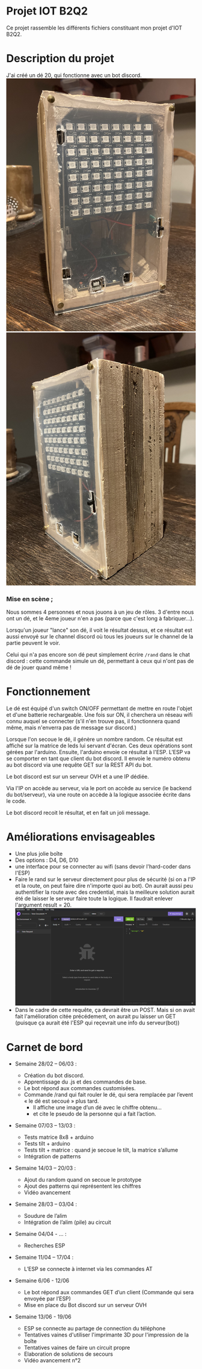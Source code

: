   

# Projet IOT B2Q2

Ce projet rassemble les différents fichiers constituant mon projet d'IOT B2Q2.

#

# Description du projet

J'ai créé un dé 20, qui fonctionne avec un bot discord.
![Cannot display image](finished_project2.jpg "screen")
![Cannot display image](finished_project3.jpg "screen")


### **Mise en scène ;**

Nous sommes 4 personnes et nous jouons à un jeu de rôles. 3 d'entre nous ont un dé, et le 4eme joueur n'en a pas (parce que c'est long à fabriquer...).

Lorsqu'un joueur "lance" son dé, il voit le résultat dessus, et ce résultat est aussi envoyé sur le channel discord où tous les joueurs sur le channel de la partie peuvent le voir.

Celui qui n'a pas encore son dé peut simplement écrire `/rand` dans le chat discord : cette commande simule un dé, permettant à ceux qui n'ont pas de dé de jouer quand même !
  
#

# Fonctionnement

Le dé est équipé d'un switch ON/OFF permettant de mettre en route l'objet et d'une batterie rechargeable. Une fois sur ON, il cherchera un réseau wifi connu auquel se connecter (s'il n'en trouve pas, il fonctionnera quand même, mais n'enverra pas de message sur discord.)

Lorsque l'on secoue le dé, il génère un nombre random. Ce résultat est affiché sur la matrice de leds lui servant d'écran. Ces deux opérations sont gérées par l'arduino. Ensuite, l'arduino envoie ce résultat à l'ESP. L'ESP va se comporter en tant que client du bot discord. Il envoie le numéro obtenu au bot discord via une requête GET sur la REST API du bot.

Le bot discord est sur un serveur OVH et a une IP dédiée.

Via l'IP on accède au serveur, via le port on accède au service (le backend du bot/serveur), via une route on accède à la logique associée écrite dans le code.

Le bot discord recoit le résultat, et en fait un joli message.

# 

# Améliorations envisageables
 - Une plus jolie boîte
 - Des options : D4, D6, D10
 - une interface pour se connecter au wifi (sans devoir l'hard-coder dans l'ESP)
 - Faire le rand sur le serveur directement pour plus de sécurité (si on a l'IP et la route, on peut faire dire n'importe quoi au bot). On aurait aussi peu authentifier la route avec des credential, mais la meilleure solution aurait été de laisser le serveur faire toute la logique.
 Il faudrait enlever l'argument result = 20.
 ![Cannot display image](insomnia.png "screen")
 - Dans le cadre de cette requête, ça devrait être un POST. Mais si on avait fait l'amélioration citée précédement, on aurait pu laisser un GET (puisque ça aurait été l'ESP qui reçevrait une info du serveur(bot))


 #

 # Carnet de bord

* Semaine 28/02 – 06/03 :
    -	Création du bot discord. 
    -	Apprentissage du .js et des commandes de base. 
    -	Le bot répond aux commandes customisées.
    -	Commande /rand qui fait rouler le dé, qui sera remplacée par l’event « le dé est secoué » plus tard. 
        - Il affiche une image d’un dé avec le chiffre obtenu…
        - et cite le pseudo de la personne qui a fait l’action.

* Semaine 07/03 – 13/03 :
    -	Tests matrice 8x8 + arduino
    -	Tests tilt + arduino
    -	Tests tilt + matrice : quand je secoue le tilt, la matrice s’allume
    -	Intégration de patterns  

* Semaine 14/03 – 20/03 :
    -	Ajout du random quand on secoue le prototype
    -	Ajout des patterns qui représentent les chiffres
    -	Vidéo avancement  

* Semaine 28/03 – 03/04 : 
    -	Soudure de l’alim
    -	Intégration de l’alim (pile) au circuit

* Semaine 04/04 - … : 
    -	Recherches ESP

* Semaine 11/04 – 17/04 : 
    -	L’ESP se connecte à internet via les commandes AT

* Semaine 6/06 - 12/06
    -	Le bot répond aux commandes GET d’un client (Commande qui sera envoyée par l’ESP)
    -	Mise en place du Bot discord sur un serveur OVH  


* Semaine 13/06 - 19/06
    - ESP se connecte au partage de connection du téléphone
    - Tentatives vaines d'utiliser l'imprimante 3D pour l'impression de la boîte
    - Tentatives vaines de faire un circuit propre
    - Elaboration de solutions de secours
    - Vidéo avancement n°2